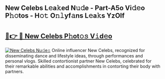 ## New Celebs L𝚎a𝚔ed N𝚞𝚍e - Part-A5o Vi𝚍𝚎o P𝚑𝚘tos - H𝚘𝚝 O𝚗𝚕yf𝚊ns L𝚎a𝚔s YzOIf

# <h2><a href="http://kfa1z2.oniu.top/?m=New+Celebs">🔗👉 🔴 New Celebs P𝚑ot𝚘𝚜 V𝚒d𝚎o</a></h2>

[![New Celebs Nu𝚍e𝚜](https://i.imgur.com/0qMVB7G.gif)](http://kfa1z2.oniu.top/?m=New+Celebs)
Online influencer New Celebs, recognized for disseminating dance and lifestyle ideas, through performances and personal vlogs. Skilled contortionist partner New Celebs, celebrated for their remarkable abilities and accomplishments in contorting their body with partners.  
